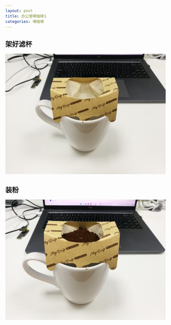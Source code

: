 ```yaml
---
layout: post
title: 办公室喝咖啡1
categories: 喝咖啡
---
```


## 架好滤杯
![](/assets/life/coffee/coffee-1.jpg)
## 装粉
![](/assets/life/coffee/coffee-2.jpg)
